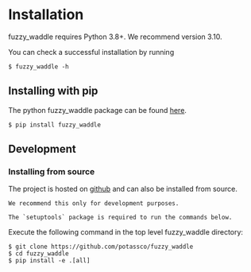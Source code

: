 # Installation

fuzzy_waddle requires Python 3.8+. We recommend version 3.10.

You can check a successful installation by running

```console
$ fuzzy_waddle -h
```

## Installing with pip


The python fuzzy_waddle package can be found [here](https://pypi.org/project/fuzzy_waddle/).

```console
$ pip install fuzzy_waddle
```

## Development

### Installing from source

The project is hosted on [github](https://github.com/potassco/fuzzy_waddle) and can
also be installed from source.

```{warning}
We recommend this only for development purposes.
```

```{note}
The `setuptools` package is required to run the commands below.
```

Execute the following command in the top level fuzzy_waddle directory:

```console
$ git clone https://github.com/potassco/fuzzy_waddle
$ cd fuzzy_waddle
$ pip install -e .[all]
```
